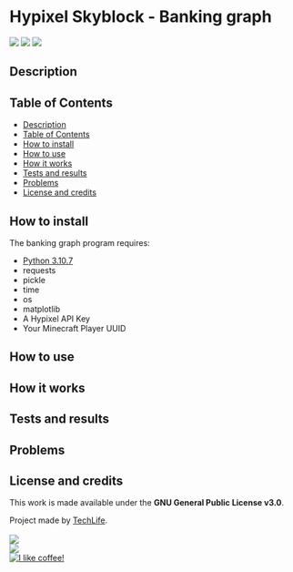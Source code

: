 # Hypixel Skyblock - Banking graph
<a href="https://www.python.org/downloads/release/python-3107/"><img src="https://img.shields.io/badge/python-3.10.7-success?style=for-the-badge&logo=python&logoColor=white"></img></a> <!-- Shield that shows the necessary programming language plus version -->
<img src="https://img.shields.io/badge/Last%20update-07.11.2022-blue?style=for-the-badge"></img> <!-- Shield that shows the last time the readMe got updated -->
<a href="https://www.gnu.org/licenses/gpl-3.0.html"><img src="https://img.shields.io/badge/license-GNU%20GPLv3-important?style=for-the-badge"></img></a> <!-- Shield that shows the license of the program -->



## Description
<!-- 
Short, one-sentence description of the project
-->


## Table of Contents
- <a href="#description">Description</a>
- <a href="#table-of-contents">Table of Contents</a>
- <a href="#how-to-install">How to install</a>
- <a href="#how-to-use">How to use</a>
- <a href="#how-it-works">How it works</a>
- <a href="#tests-and-results">Tests and results</a> <!-- OPTIONAL -->
- <a href="#problems">Problems</a> <!-- OPTIONAL -->
- <a href="#license-and-credits">License and credits</a>

## How to install
The banking graph program requires:
- <a href="https://www.python.org/downloads/release/python-3107/">Python 3.10.7</a>
- requests
- pickle
- time
- os
- matplotlib
- A Hypixel API Key
- Your Minecraft Player UUID

<!-- First a list of all the requirements to run the program 
If necessary use #### Headlines for subcategories
Detailed description of how to install the specific requirements and everything the user has to consider for the program to run properly
-->


## How to use

<!-- Everything that has to be done in order for the program to work properly, changes the user can make to customize the result and things the user has to pay attention to, to ensure that the program runs without errors -->

## How it works

<!-- Detailed description of how the program works and maybe the thought process that went into creating it -->

## Tests and results 
<!-- OPTIONAL -->

<!-- Some tests run on the program, to ensure and show that everything works without any problems
e.g. Accuracy 
-->

## Problems 
<!-- OPTIONAL -->

<!-- Some known or to be expected problems, for example because the program is only a proof of concept -->

## License and credits

This work is made available under the **GNU General Public License v3.0**.

Project made by <a href="https://github.com/TachLaif">TechLife</a>.
<br><br><a href="https://discord.com"><img src="https://img.shields.io/badge/TechLife-4447-informational?style=for-the-badge&logo=discord&logoColor=white"></a><br><a href="https://twitter.com/_Tech4Life_"><img src="https://img.shields.io/badge/Twitter-@__Tech4Life__-informational?style=for-the-badge&logo=twitter&logoColor=white"></a><br><a href="https://www.buymeacoffee.com/TechLife"><img src="https://img.shields.io/badge/Buy%20me%20a-coffee-red?style=for-the-badge&logo=buymeacoffee&logoColor=white" title="I like coffee!"></a>

<!-- Sources and Explanations 
[^1]: www.google.com
[^2]: Because of...
-->


